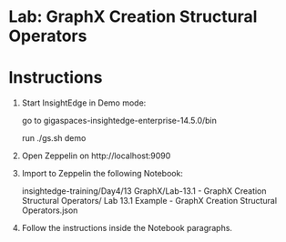 # Lab: GraphX Creation Structural Operators

# Instructions

1. Start InsightEdge in Demo mode:

    go to gigaspaces-insightedge-enterprise-14.5.0/bin

    run ./gs.sh demo

2. Open Zeppelin on http://localhost:9090

3. Import to Zeppelin the following Notebook:

    insightedge-training/Day4/13 GraphX/Lab-13.1 - GraphX Creation Structural Operators/
    Lab 13.1 Example - GraphX Creation Structural Operators.json

4. Follow the instructions inside the Notebook paragraphs.
